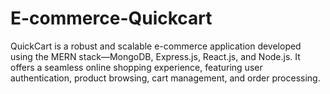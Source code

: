 # E-commerce-Quickcart
QuickCart is a robust and scalable e-commerce application developed using the MERN stack—MongoDB, Express.js, React.js, and Node.js. It offers a seamless online shopping experience, featuring user authentication, product browsing, cart management, and order processing.
